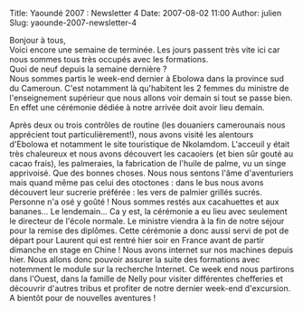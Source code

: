 Title: Yaoundé 2007 : Newsletter 4
Date: 2007-08-02 11:00
Author: julien
Slug: yaounde-2007-newsletter-4

Bonjour à tous,  
Voici encore une semaine de terminée. Les jours passent très vite ici
car nous sommes tous très occupés avec les formations.  
Quoi de neuf depuis la semaine dernière ?  
Nous sommes partis le week-end dernier à Ebolowa dans la province sud du
Cameroun. C'est notamment là qu'habitent les 2 femmes du ministre de
l'enseignement supérieur que nous allons voir demain si tout se passe
bien. En effet une cérémonie dédiée à notre arrivée doit avoir lieu
demain.

</p>
Après deux ou trois contrôles de routine (les douaniers camerounais nous
apprécient tout particulièrement!), nous avons visité les alentours
d'Ebolowa et notamment le site touristique de Nkolamdom. L'acceuil y
était très chaleureux et nous avons découvert les cacaoiers (et bien sûr
gouté au cacao frais), les palmeraies, la fabrication de l'huile de
palme, vu un singe apprivoisé. Que des bonnes choses. Nous nous sentons
l'âme d'aventuriers mais quand même pas celui des otoctones : dans le
bus nous avons découvert leur sucrerie préférée : les vers de palmier
grillés sucrés. Personne n'a osé y goûté ! Nous sommes restés aux
cacahuettes et aux bananes...  
Le lendemain...  
Ca y est, la cérémonie a eu lieu avec seulement le directeur de l'école
normale. Le ministre viendra à la fin de notre séjour pour la remise des
diplômes. Cette cérémonie a donc aussi servi de pot de départ pour
Laurent qui est rentré hier soir en France avant de partir dimanche en
stage en Chine !  
Nous avons internet sur nos machines depuis hier. Nous allons donc
pouvoir assurer la suite des formations avec notemment le module sur la
recherche Internet.  
Ce week end nous partirons dans l'Ouest, dans la famille de Nelly pour
visiter différentes chefferies et découvrir d'autres tribus et profiter
de notre dernier week-end d'excursion.  
A bientôt pour de nouvelles aventures !

</p>

